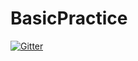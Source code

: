 # BasicPractice

[![Gitter](https://badges.gitter.im/AlwynLiu/BasicPractice.svg)](https://gitter.im/AlwynLiu/BasicPractice?utm_source=badge&utm_medium=badge&utm_campaign=pr-badge&utm_content=badge)